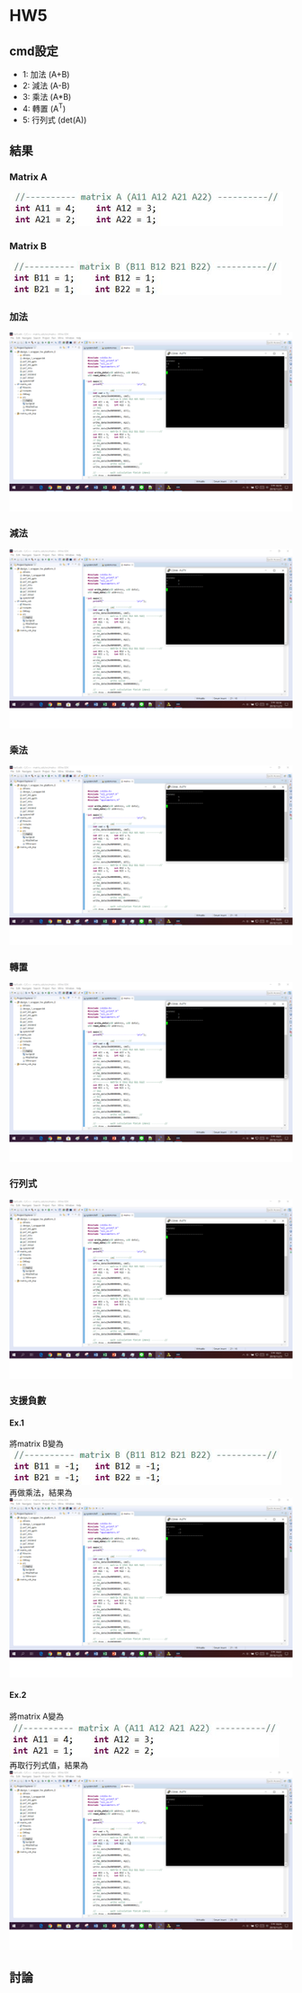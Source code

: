 # HW5
## cmd設定
* 1: 加法 (A+B)
* 2: 減法 (A-B)
* 3: 乘法 (A*B)
* 4: 轉置 (A<sup>T</sup>)
* 5: 行列式 (det(A))
## 結果
### Matrix A
![images](https://github.com/FPGAGROUP2/2019_FPGA_Design_Group2/blob/master/Lab05/img/MatrixA.JPG)
### Matrix B
![images](https://github.com/FPGAGROUP2/2019_FPGA_Design_Group2/blob/master/Lab05/img/MatrixB.JPG)
### 加法
![images](https://github.com/FPGAGROUP2/2019_FPGA_Design_Group2/blob/master/Lab05/img/result%20for%20cmd%3D1.png)
### 減法
![images](https://github.com/FPGAGROUP2/2019_FPGA_Design_Group2/blob/master/Lab05/img/result%20for%20cmd%3D2.png)
### 乘法
![images](https://github.com/FPGAGROUP2/2019_FPGA_Design_Group2/blob/master/Lab05/img/result%20for%20cmd%3D3.png)
### 轉置
![images](https://github.com/FPGAGROUP2/2019_FPGA_Design_Group2/blob/master/Lab05/img/result%20for%20cmd%3D4.png)
### 行列式
![images](https://github.com/FPGAGROUP2/2019_FPGA_Design_Group2/blob/master/Lab05/img/result%20for%20cmd%3D5.png)
### 支援負數
#### Ex.1
將matrix B變為<br/>
![images](https://github.com/FPGAGROUP2/2019_FPGA_Design_Group2/blob/master/Lab05/img/negative_MatrixB.JPG)<br/>
再做乘法，結果為<br/>
![images](https://github.com/FPGAGROUP2/2019_FPGA_Design_Group2/blob/master/Lab05/img/negative%20result%20for%20cmd%3D3.png)<br/>
#### Ex.2
將matrix A變為<br/>
![images](https://github.com/FPGAGROUP2/2019_FPGA_Design_Group2/blob/master/Lab05/img/negative_MatrixA.JPG)<br/>
再取行列式值，結果為<br/>
![images](https://github.com/FPGAGROUP2/2019_FPGA_Design_Group2/blob/master/Lab05/img/negative%20result%20for%20cmd%3D5.png)<br/>
## 討論
